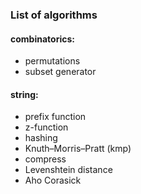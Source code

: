 ### List of algorithms

#### combinatorics:
 - permutations
 - subset generator
#### string:
- prefix function
- z-function
- hashing
- Knuth–Morris–Pratt (kmp)
- compress
- Levenshtein distance
- Aho Corasick
